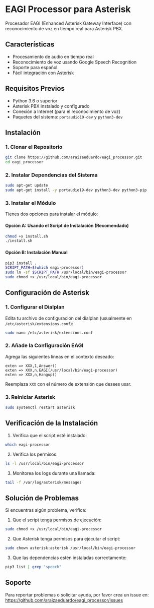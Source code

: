 # EAGI Processor para Asterisk

Procesador EAGI (Enhanced Asterisk Gateway Interface) con reconocimiento de voz en tiempo real para Asterisk PBX.

## Características

- Procesamiento de audio en tiempo real
- Reconocimiento de voz usando Google Speech Recognition
- Soporte para español
- Fácil integración con Asterisk

## Requisitos Previos

- Python 3.6 o superior
- Asterisk PBX instalado y configurado
- Conexión a Internet (para el reconocimiento de voz)
- Paquetes del sistema: `portaudio19-dev` y `python3-dev`

## Instalación

### 1. Clonar el Repositorio

```bash
git clone https://github.com/araizaeduardo/eagi_processor.git
cd eagi_processor
```

### 2. Instalar Dependencias del Sistema

```bash
sudo apt-get update
sudo apt-get install -y portaudio19-dev python3-dev python3-pip
```

### 3. Instalar el Módulo

Tienes dos opciones para instalar el módulo:

#### Opción A: Usando el Script de Instalación (Recomendado)
```bash
chmod +x install.sh
./install.sh
```

#### Opción B: Instalación Manual
```bash
pip3 install .
SCRIPT_PATH=$(which eagi-processor)
sudo ln -sf $SCRIPT_PATH /usr/local/bin/eagi-processor
sudo chmod +x /usr/local/bin/eagi-processor
```

## Configuración de Asterisk

### 1. Configurar el Dialplan

Edita tu archivo de configuración del dialplan (usualmente en `/etc/asterisk/extensions.conf`):

```bash
sudo nano /etc/asterisk/extensions.conf
```

### 2. Añade la Configuración EAGI

Agrega las siguientes líneas en el contexto deseado:

```asterisk
exten => XXX,1,Answer()
exten => XXX,n,EAGI(/usr/local/bin/eagi-processor)
exten => XXX,n,Hangup()
```

Reemplaza `XXX` con el número de extensión que desees usar.

### 3. Reiniciar Asterisk

```bash
sudo systemctl restart asterisk
```

## Verificación de la Instalación

1. Verifica que el script esté instalado:
```bash
which eagi-processor
```

2. Verifica los permisos:
```bash
ls -l /usr/local/bin/eagi-processor
```

3. Monitorea los logs durante una llamada:
```bash
tail -f /var/log/asterisk/messages
```

## Solución de Problemas

Si encuentras algún problema, verifica:

1. Que el script tenga permisos de ejecución:
```bash
sudo chmod +x /usr/local/bin/eagi-processor
```

2. Que Asterisk tenga permisos para ejecutar el script:
```bash
sudo chown asterisk:asterisk /usr/local/bin/eagi-processor
```

3. Que las dependencias estén instaladas correctamente:
```bash
pip3 list | grep "speech"
```

## Soporte

Para reportar problemas o solicitar ayuda, por favor crea un issue en:
https://github.com/araizaeduardo/eagi_processor/issues